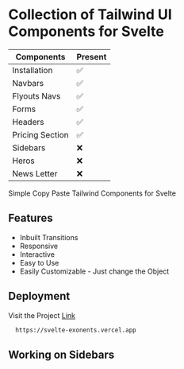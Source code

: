 # Collection of Tailwind UI Components for Svelte

| Components      | Present |
| --------------- | ------- |
| Installation    | ✅      |
| Navbars         | ✅      |
| Flyouts Navs    | ✅      |
| Forms           | ✅      |
| Headers         | ✅      |
| Pricing Section | ✅      |
| Sidebars        | ❌      |
| Heros           | ❌      |
| News Letter     | ❌      |

Simple Copy Paste Tailwind Components for Svelte

## Features

- Inbuilt Transitions
- Responsive
- Interactive
- Easy to Use
- Easily Customizable - Just change the Object

## Deployment

Visit the Project [Link](https://svelte-exonents.vercel.app)

```bash
  https://svelte-exonents.vercel.app
```

## Working on Sidebars 
